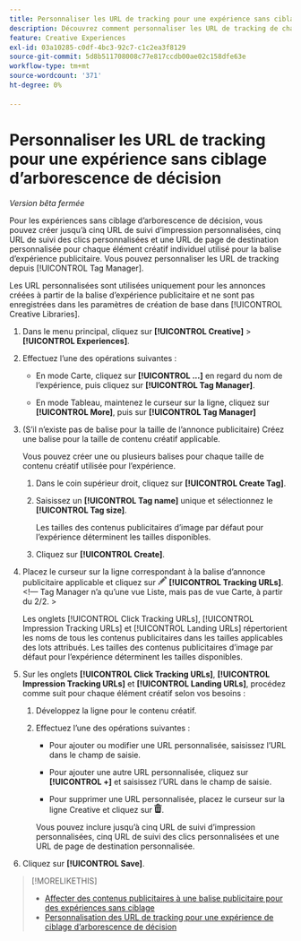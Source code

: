 ```yaml
---
title: Personnaliser les URL de tracking pour une expérience sans ciblage
description: Découvrez comment personnaliser les URL de tracking de chaque contenu créatif dans une expérience sans ciblage d’arborescence de décision.
feature: Creative Experiences
exl-id: 03a10285-c0df-4bc3-92c7-c1c2ea3f8129
source-git-commit: 5d8b511708008c77e817ccdb00ae02c158dfe63e
workflow-type: tm+mt
source-wordcount: '371'
ht-degree: 0%

---
```


# Personnaliser les URL de tracking pour une expérience sans ciblage d’arborescence de décision

*Version bêta fermée*

Pour les expériences sans ciblage d’arborescence de décision, vous pouvez créer jusqu’à cinq URL de suivi d’impression personnalisées, cinq URL de suivi des clics personnalisées et une URL de page de destination personnalisée pour chaque élément créatif individuel utilisé pour la balise d’expérience publicitaire. Vous pouvez personnaliser les URL de tracking depuis [!UICONTROL Tag Manager].

Les URL personnalisées sont utilisées uniquement pour les annonces créées à partir de la balise d’expérience publicitaire et ne sont pas enregistrées dans les paramètres de création de base dans [!UICONTROL Creative Libraries].

1. Dans le menu principal, cliquez sur **[!UICONTROL Creative]** > **[!UICONTROL Experiences]**.

1. Effectuez l’une des opérations suivantes :

   * En mode Carte, cliquez sur **[!UICONTROL ...]** en regard du nom de l’expérience, puis cliquez sur **[!UICONTROL Tag Manager]**.

   * En mode Tableau, maintenez le curseur sur la ligne, cliquez sur **[!UICONTROL More]**, puis sur **[!UICONTROL Tag Manager]**

1. (S’il n’existe pas de balise pour la taille de l’annonce publicitaire) Créez une balise pour la taille de contenu créatif applicable.

   Vous pouvez créer une ou plusieurs balises pour chaque taille de contenu créatif utilisée pour l’expérience.

   1. Dans le coin supérieur droit, cliquez sur **[!UICONTROL Create Tag]**.

   1. Saisissez un **[!UICONTROL Tag name]** unique et sélectionnez le **[!UICONTROL Tag size]**.

      Les tailles des contenus publicitaires d’image par défaut pour l’expérience déterminent les tailles disponibles.

   1. Cliquez sur **[!UICONTROL Create]**.

1. Placez le curseur sur la ligne correspondant à la balise d’annonce publicitaire applicable et cliquez sur ![Modifier les URL de tracking](/help/creative/assets/edit-gray.png "Modifier les URL de tracking") **[!UICONTROL Tracking URLs]**. <!-- For targeted experiences, this is "EDIT Tracking URLs" -->&lt;!— Tag Manager n’a qu’une vue Liste, mais pas de vue Carte, à partir du 2/2. >

   Les onglets [!UICONTROL Click Tracking URLs], [!UICONTROL Impression Tracking URLs] et [!UICONTROL Landing URLs] répertorient les noms de tous les contenus publicitaires dans les tailles applicables des lots attribués. Les tailles des contenus publicitaires d’image par défaut pour l’expérience déterminent les tailles disponibles.<!-- There's no distinct "Creative Sizes" setting. -->

1. Sur les onglets **[!UICONTROL Click Tracking URLs]**, **[!UICONTROL Impression Tracking URLs]** et **[!UICONTROL Landing URLs]**, procédez comme suit pour chaque élément créatif selon vos besoins :

   1. Développez la ligne pour le contenu créatif.

   1. Effectuez l’une des opérations suivantes :

      * Pour ajouter ou modifier une URL personnalisée, saisissez l’URL dans le champ de saisie.

      * Pour ajouter une autre URL personnalisée, cliquez sur **[!UICONTROL +]** et saisissez l’URL dans le champ de saisie.

      * Pour supprimer une URL personnalisée, placez le curseur sur la ligne Creative et cliquez sur ![Supprimer](/help/creative/assets/delete.png "Supprimer").

      Vous pouvez inclure jusqu’à cinq URL de suivi d’impression personnalisées, cinq URL de suivi des clics personnalisées et une URL de page de destination personnalisée.

1. Cliquez sur **[!UICONTROL Save]**.

>[!MORELIKETHIS]
>
>* [Affecter des contenus publicitaires à une balise publicitaire pour des expériences sans ciblage](experience-tag-assign-creatives.md)
>* [Personnalisation des URL de tracking pour une expérience de ciblage d’arborescence de décision](experience-tracking-urls-targeting.md)
